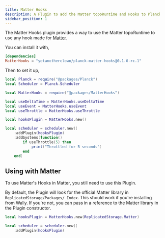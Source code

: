 ```yaml
---
title: Matter Hooks
description: A Plugin to add the Matter topoRuntime and Hooks to Planck
sidebar_position: 1
---
```


The Matter Hooks plugin provides a way to use the Matter topoRuntime to use any
hook made for [Matter](https://github.com/matter-ecs/matter).

You can install it with,

```toml
[dependencies]
MatterHooks = "yetanotherclown/planck-matter-hooks@0.1.0-rc.1"
```

Then to set it up,

```lua
local Planck = require("@packages/Planck")
local Scheduler = Planck.Scheduler

local MatterHooks = require("@packages/MatterHooks")

local useDeltaTime = MatterHooks.useDeltaTime
local useEvent = MatterHooks.useEvent
local useThrottle = MatterHooks.useThrottle

local hooksPlugin = MatterHooks.new()

local scheduler = scheduler.new()
    :addPlugin(hooksPlugin)
    :addSystems(function()
        if useThrottle(5) then
            print("Throttled for 5 seconds")
        end
    end)
```

## Using with Matter

To use Matter's Hooks in Matter, you still need to use this Plugin.

By default, the Plugin will look for the official Matter library in `ReplicatedStorage/Packages/_Index`.
This should work if you're installing from Wally. If you're not, you can pass in a reference to the
Matter library in the Plugin constructor.

```lua
local hooksPlugin = MatterHooks.new(ReplicatedStorage.Matter)

local scheduler = scheduler.new()
    :addPlugin(hooksPlugin)
```